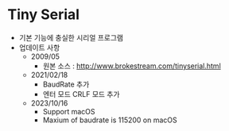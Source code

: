 # Tiny Serial
- 기본 기능에 충실한 시리얼 프로그램
- 업데이트 사항
  + 2009/05
    - 원본 소스 : http://www.brokestream.com/tinyserial.html
  + 2021/02/18
    - BaudRate 추가
    - 엔터 모드 CRLF 모드 추가
  + 2023/10/16
    - Support macOS
    - Maxium of baudrate is 115200 on macOS
